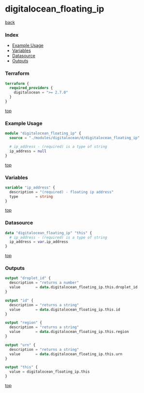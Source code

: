 # digitalocean_floating_ip

[back](../digitalocean.md)

### Index

- [Example Usage](#example-usage)
- [Variables](#variables)
- [Datasource](#datasource)
- [Outputs](#outputs)

### Terraform

```terraform
terraform {
  required_providers {
    digitalocean = ">= 2.7.0"
  }
}
```

[top](#index)

### Example Usage

```terraform
module "digitalocean_floating_ip" {
  source = "./modules/digitalocean/d/digitalocean_floating_ip"

  # ip_address - (required) is a type of string
  ip_address = null
}
```

[top](#index)

### Variables

```terraform
variable "ip_address" {
  description = "(required) - floating ip address"
  type        = string
}
```

[top](#index)

### Datasource

```terraform
data "digitalocean_floating_ip" "this" {
  # ip_address - (required) is a type of string
  ip_address = var.ip_address
}
```

[top](#index)

### Outputs

```terraform
output "droplet_id" {
  description = "returns a number"
  value       = data.digitalocean_floating_ip.this.droplet_id
}

output "id" {
  description = "returns a string"
  value       = data.digitalocean_floating_ip.this.id
}

output "region" {
  description = "returns a string"
  value       = data.digitalocean_floating_ip.this.region
}

output "urn" {
  description = "returns a string"
  value       = data.digitalocean_floating_ip.this.urn
}

output "this" {
  value = digitalocean_floating_ip.this
}
```

[top](#index)